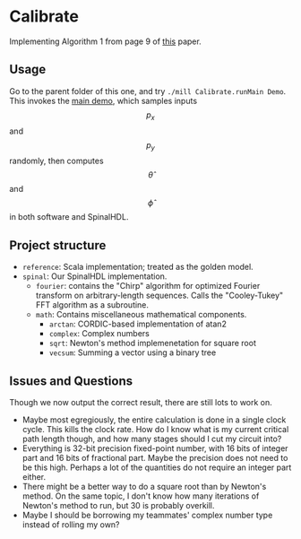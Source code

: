 # Calibrate

Implementing Algorithm 1 from page 9 of [this](https://arxiv.org/pdf/2407.01583) paper.

## Usage

Go to the parent folder of this one, and try `./mill Calibrate.runMain Demo`.
This invokes the [main demo](./src/spinal/demo.scala), which samples inputs $$p_x$$ and $$p_y$$ randomly,
then computes $$\hat{\theta}$$ and $$\hat{\phi}$$ in both software and SpinalHDL.

## Project structure

* `reference`: Scala implementation; treated as the golden model.
* `spinal`: Our SpinalHDL implementation.
  * `fourier`: contains the "Chirp" algorithm for optimized Fourier transform on arbitrary-length sequences.
    Calls the "Cooley-Tukey" FFT algorithm as a subroutine.
  * `math`: Contains miscellaneous mathematical components.
    * `arctan`: CORDIC-based implementation of atan2
    * `complex`: Complex numbers
    * `sqrt`: Newton's method implemenetation for square root
    * `vecsum`: Summing a vector using a binary tree

## Issues and Questions

Though we now output the correct result, there are still lots to work on.
* Maybe most egregiously, the entire calculation is done in a single clock cycle.
  This kills the clock rate.
  How do I know what is my current critical path length though, and how many stages should I cut my circuit into?
* Everything is 32-bit precision fixed-point number, with 16 bits of integer part and 16 bits of fractional part.
  Maybe the precision does not need to be this high.
  Perhaps a lot of the quantities do not require an integer part either.
* There might be a better way to do a square root than by Newton's method.
  On the same topic, I don't know how many iterations of Newton's method to run, but 30 is probably overkill.
* Maybe I should be borrowing my teammates' complex number type instead of rolling my own?
